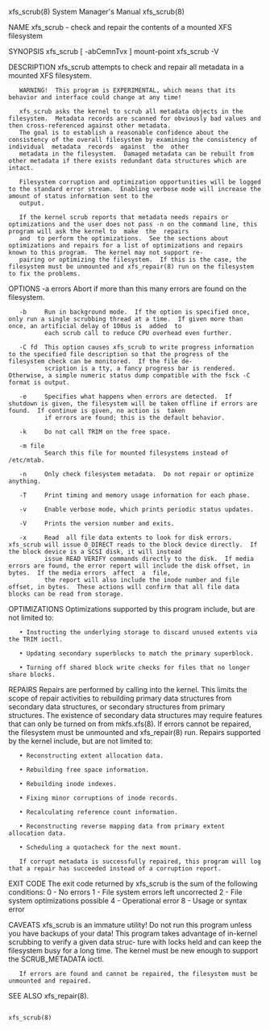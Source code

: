 xfs_scrub(8)                                                                      System Manager's Manual                                                                     xfs_scrub(8)

NAME
       xfs_scrub - check and repair the contents of a mounted XFS filesystem

SYNOPSIS
       xfs_scrub [ -abCemnTvx ] mount-point
       xfs_scrub -V

DESCRIPTION
       xfs_scrub attempts to check and repair all metadata in a mounted XFS filesystem.

       WARNING!  This program is EXPERIMENTAL, which means that its behavior and interface could change at any time!

       xfs_scrub asks the kernel to scrub all metadata objects in the filesystem.  Metadata records are scanned for obviously bad values and then cross-referenced against other metadata.
       The goal is to establish a reasonable confidence about the consistency of the overall filesystem by examining the consistency of individual  metadata  records  against  the  other
       metadata in the filesystem.  Damaged metadata can be rebuilt from other metadata if there exists redundant data structures which are intact.

       Filesystem corruption and optimization opportunities will be logged to the standard error stream.  Enabling verbose mode will increase the amount of status information sent to the
       output.

       If the kernel scrub reports that metadata needs repairs or optimizations and the user does not pass -n on the command line, this program will ask the kernel to  make  the  repairs
       and  to perform the optimizations.  See the sections about optimizations and repairs for a list of optimizations and repairs known to this program.  The kernel may not support re‐
       pairing or optimizing the filesystem.  If this is the case, the filesystem must be unmounted and xfs_repair(8) run on the filesystem to fix the problems.

OPTIONS
       -a errors
              Abort if more than this many errors are found on the filesystem.

       -b     Run in background mode.  If the option is specified once, only run a single scrubbing thread at a time.  If given more than once, an artificial delay of 100us is  added  to
              each scrub call to reduce CPU overhead even further.

       -C fd  This option causes xfs_scrub to write progress information to the specified file description so that the progress of the filesystem check can be monitored.  If the file de‐
              scription is a tty, a fancy progress bar is rendered.  Otherwise, a simple numeric status dump compatible with the fsck -C format is output.

       -e     Specifies what happens when errors are detected.  If shutdown is given, the filesystem will be taken offline if errors are found.  If continue is given, no action is  taken
              if errors are found; this is the default behavior.

       -k     Do not call TRIM on the free space.

       -m file
              Search this file for mounted filesystems instead of /etc/mtab.

       -n     Only check filesystem metadata.  Do not repair or optimize anything.

       -T     Print timing and memory usage information for each phase.

       -v     Enable verbose mode, which prints periodic status updates.

       -V     Prints the version number and exits.

       -x     Read  all file data extents to look for disk errors.  xfs_scrub will issue O_DIRECT reads to the block device directly.  If the block device is a SCSI disk, it will instead
              issue READ VERIFY commands directly to the disk.  If media errors are found, the error report will include the disk offset, in bytes.  If the media errors  affect  a  file,
              the report will also include the inode number and file offset, in bytes.  These actions will confirm that all file data blocks can be read from storage.

OPTIMIZATIONS
       Optimizations supported by this program include, but are not limited to:

       • Instructing the underlying storage to discard unused extents via the TRIM ioctl.

       • Updating secondary superblocks to match the primary superblock.

       • Turning off shared block write checks for files that no longer share blocks.

REPAIRS
       Repairs  are  performed  by calling into the kernel.  This limits the scope of repair activities to rebuilding primary data structures from secondary data structures, or secondary
       structures from primary structures.  The existence of secondary data structures may require features that can only be turned on from mkfs.xfs(8).  If errors  cannot  be  repaired,
       the filesystem must be unmounted and xfs_repair(8) run.  Repairs supported by the kernel include, but are not limited to:

       • Reconstructing extent allocation data.

       • Rebuilding free space information.

       • Rebuilding inode indexes.

       • Fixing minor corruptions of inode records.

       • Recalculating reference count information.

       • Reconstructing reverse mapping data from primary extent allocation data.

       • Scheduling a quotacheck for the next mount.

       If corrupt metadata is successfully repaired, this program will log that a repair has succeeded instead of a corruption report.

EXIT CODE
       The exit code returned by xfs_scrub is the sum of the following conditions:
            0    - No errors
            1    - File system errors left uncorrected
            2    - File system optimizations possible
            4    - Operational error
            8    - Usage or syntax error

CAVEATS
       xfs_scrub is an immature utility!  Do not run this program unless you have backups of your data!  This program takes advantage of in-kernel scrubbing to verify a given data struc‐
       ture with locks held and can keep the filesystem busy for a long time.  The kernel must be new enough to support the SCRUB_METADATA ioctl.

       If errors are found and cannot be repaired, the filesystem must be unmounted and repaired.

SEE ALSO
       xfs_repair(8).

                                                                                                                                                                              xfs_scrub(8)
